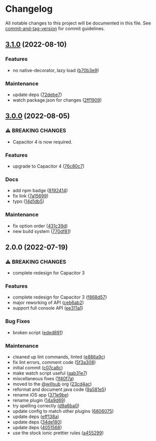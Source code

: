 # Changelog

All notable changes to this project will be documented in this file. See [commit-and-tag-version](https://github.com/absolute-version/commit-and-tag-version) for commit guidelines.

## [3.1.0](https://github.com/aparajita/capacitor-logger/compare/v3.0.0...v3.1.0) (2022-08-10)


### Features

* no native-decorator, lazy load ([b70b3e9](https://github.com/aparajita/capacitor-logger/commit/b70b3e9e2d4bd477a647a9b0af5e079c9225aa2f))


### Maintenance

* update deps ([72debe7](https://github.com/aparajita/capacitor-logger/commit/72debe7a4014f3e3fffe2f09f51690683744bf8d))
* watch package.json for changes ([2ff1909](https://github.com/aparajita/capacitor-logger/commit/2ff1909506e4c061f1a576bc4fe192109cb3853f))

## [3.0.0](https://github.com/aparajita/capacitor-logger/compare/v2.0.0...v3.0.0) (2022-08-05)


### ⚠ BREAKING CHANGES

* Capacitor 4 is now required.

### Features

* upgrade to Capacitor 4 ([76c80c7](https://github.com/aparajita/capacitor-logger/commit/76c80c7408ded9a7a94b94e1974e6fd8dab9ca46))


### Docs

* add npm badge ([8192414](https://github.com/aparajita/capacitor-logger/commit/819241497109895e678ac501cd140076ae829529))
* fix link ([7a15699](https://github.com/aparajita/capacitor-logger/commit/7a1569918810ad419ef7dd86766732185ee23a08))
* typo ([14d1db5](https://github.com/aparajita/capacitor-logger/commit/14d1db50c22f7ac39366f3fcdc5a6ba3d903dbbd))


### Maintenance

* fix option order ([431c39d](https://github.com/aparajita/capacitor-logger/commit/431c39d2360c3b8124fa82ff348f633ef05889ea))
* new build system ([770df81](https://github.com/aparajita/capacitor-logger/commit/770df8166164160e77ef52e4bcf9645c1d74f7bb))

## 2.0.0 (2022-07-19)


### ⚠ BREAKING CHANGES

* complete redesign for Capacitor 3

### Features

* complete redesign for Capacitor 3 ([f868d57](https://github.com/aparajita/capacitor-logger/commit/f868d57dee5615c972e91fb965c4277e4f93d7d7))
* major reworking of API ([ceb6ab2](https://github.com/aparajita/capacitor-logger/commit/ceb6ab2d85b6d7143e10d1e071862a17777097d7))
* support full console API ([ee311a1](https://github.com/aparajita/capacitor-logger/commit/ee311a16f38fca947e2a615c970dac475ec0814a))


### Bug Fixes

* broken script ([eded891](https://github.com/aparajita/capacitor-logger/commit/eded891efc9c54c7ffe1cad338f2ed5f81f84703))


### Maintenance

* cleaned up lint commands, linted ([e886a9c](https://github.com/aparajita/capacitor-logger/commit/e886a9cfc9eb09b0ae5236d5c1b179dd9cfdbeee))
* fix lint errors, comment code ([5f3a308](https://github.com/aparajita/capacitor-logger/commit/5f3a308590db03b6cdd4b0cfeab732972b9e937d))
* initial commit ([c07ca8c](https://github.com/aparajita/capacitor-logger/commit/c07ca8c8bc5c7d7bb165391d0dca8a26298aa1b4))
* make watch script useful ([aab31e7](https://github.com/aparajita/capacitor-logger/commit/aab31e7ee68257567fac9ecc1ba11682ce00de73))
* miscellaneous fixes ([1f40f7a](https://github.com/aparajita/capacitor-logger/commit/1f40f7aa7c5baec1ae69f4305ca667a840ce4822))
* moved to the [@willsub](https://github.com/willsub) org ([23cd4ac](https://github.com/aparajita/capacitor-logger/commit/23cd4acf7fc109fde4668334e39272c0d5d44f44))
* reformat and document java code ([9a581e5](https://github.com/aparajita/capacitor-logger/commit/9a581e59105f788cdd1278e4cd49695c718a3a65))
* rename iOS app ([371e9be](https://github.com/aparajita/capacitor-logger/commit/371e9beda46e53d6d96ecb3030173f5ce52a882d))
* rename plugin ([14a9d69](https://github.com/aparajita/capacitor-logger/commit/14a9d6930000f498be6ec7ddb7ca13a1aeefafa0))
* try spelling correctly ([d9a6ba0](https://github.com/aparajita/capacitor-logger/commit/d9a6ba06425937d6821c8d78cb24ab63b288e1bf))
* update config to match other plugins ([6606075](https://github.com/aparajita/capacitor-logger/commit/660607525ec924835a2f3f30b77ccdeee565f613))
* update deps ([eff138a](https://github.com/aparajita/capacitor-logger/commit/eff138aed9094f22a3ce4bfc69447da587c2cab2))
* update deps ([34de180](https://github.com/aparajita/capacitor-logger/commit/34de180f384612260429dab4d3e73307ea9525c9))
* update deps ([4051568](https://github.com/aparajita/capacitor-logger/commit/4051568d69fe42a2bd66959329bfc5d3b14c562f))
* use the stock ionic prettier rules ([a455299](https://github.com/aparajita/capacitor-logger/commit/a455299cce448e71091661f87bf8af5182dc49bf))
